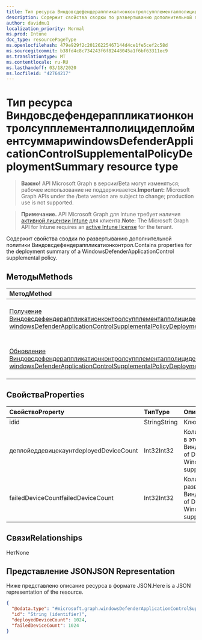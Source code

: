 ```yaml
---
title: Тип ресурса Виндовсдефендераппликатионконтролсупплементалполицидеплойментсуммари
description: Содержит свойства сводки по развертыванию дополнительной политики Виндовсдефендераппликатионконтрол.
author: davidmu1
localization_priority: Normal
ms.prod: Intune
doc_type: resourcePageType
ms.openlocfilehash: 479e929f2c20126225467144d4ce1fe5cef2c58d
ms.sourcegitcommit: b38fd4c8c734243f6f82448045a1f6bf63311ec9
ms.translationtype: MT
ms.contentlocale: ru-RU
ms.lasthandoff: 03/18/2020
ms.locfileid: "42764217"
---
```

# <a name="windowsdefenderapplicationcontrolsupplementalpolicydeploymentsummary-resource-type"></a><span data-ttu-id="dff54-103">Тип ресурса Виндовсдефендераппликатионконтролсупплементалполицидеплойментсуммари</span><span class="sxs-lookup"><span data-stu-id="dff54-103">windowsDefenderApplicationControlSupplementalPolicyDeploymentSummary resource type</span></span>

> <span data-ttu-id="dff54-104">**Важно!** API Microsoft Graph в версии/Beta могут изменяться; рабочее использование не поддерживается.</span><span class="sxs-lookup"><span data-stu-id="dff54-104">**Important:** Microsoft Graph APIs under the /beta version are subject to change; production use is not supported.</span></span>

> <span data-ttu-id="dff54-105">**Примечание.** API Microsoft Graph для Intune требует наличия [активной лицензии Intune](https://go.microsoft.com/fwlink/?linkid=839381) для клиента.</span><span class="sxs-lookup"><span data-stu-id="dff54-105">**Note:** The Microsoft Graph API for Intune requires an [active Intune license](https://go.microsoft.com/fwlink/?linkid=839381) for the tenant.</span></span>

<span data-ttu-id="dff54-106">Содержит свойства сводки по развертыванию дополнительной политики Виндовсдефендераппликатионконтрол.</span><span class="sxs-lookup"><span data-stu-id="dff54-106">Contains properties for the deployment summary of a WindowsDefenderApplicationControl supplemental policy.</span></span>

## <a name="methods"></a><span data-ttu-id="dff54-107">Методы</span><span class="sxs-lookup"><span data-stu-id="dff54-107">Methods</span></span>
|<span data-ttu-id="dff54-108">Метод</span><span class="sxs-lookup"><span data-stu-id="dff54-108">Method</span></span>|<span data-ttu-id="dff54-109">Возвращаемый тип</span><span class="sxs-lookup"><span data-stu-id="dff54-109">Return Type</span></span>|<span data-ttu-id="dff54-110">Описание</span><span class="sxs-lookup"><span data-stu-id="dff54-110">Description</span></span>|
|:---|:---|:---|
|[<span data-ttu-id="dff54-111">Получение Виндовсдефендераппликатионконтролсупплементалполицидеплойментсуммари</span><span class="sxs-lookup"><span data-stu-id="dff54-111">Get windowsDefenderApplicationControlSupplementalPolicyDeploymentSummary</span></span>](../api/intune-unlock-windowsdefenderapplicationcontrolsupplementalpolicydeploymentsummary-get.md)|[<span data-ttu-id="dff54-112">windowsDefenderApplicationControlSupplementalPolicyDeploymentSummary</span><span class="sxs-lookup"><span data-stu-id="dff54-112">windowsDefenderApplicationControlSupplementalPolicyDeploymentSummary</span></span>](../resources/intune-unlock-windowsdefenderapplicationcontrolsupplementalpolicydeploymentsummary.md)|<span data-ttu-id="dff54-113">Чтение свойств и связей объекта [виндовсдефендераппликатионконтролсупплементалполицидеплойментсуммари](../resources/intune-unlock-windowsdefenderapplicationcontrolsupplementalpolicydeploymentsummary.md) .</span><span class="sxs-lookup"><span data-stu-id="dff54-113">Read properties and relationships of the [windowsDefenderApplicationControlSupplementalPolicyDeploymentSummary](../resources/intune-unlock-windowsdefenderapplicationcontrolsupplementalpolicydeploymentsummary.md) object.</span></span>|
|[<span data-ttu-id="dff54-114">Обновление Виндовсдефендераппликатионконтролсупплементалполицидеплойментсуммари</span><span class="sxs-lookup"><span data-stu-id="dff54-114">Update windowsDefenderApplicationControlSupplementalPolicyDeploymentSummary</span></span>](../api/intune-unlock-windowsdefenderapplicationcontrolsupplementalpolicydeploymentsummary-update.md)|[<span data-ttu-id="dff54-115">windowsDefenderApplicationControlSupplementalPolicyDeploymentSummary</span><span class="sxs-lookup"><span data-stu-id="dff54-115">windowsDefenderApplicationControlSupplementalPolicyDeploymentSummary</span></span>](../resources/intune-unlock-windowsdefenderapplicationcontrolsupplementalpolicydeploymentsummary.md)|<span data-ttu-id="dff54-116">Обновление свойств объекта [виндовсдефендераппликатионконтролсупплементалполицидеплойментсуммари](../resources/intune-unlock-windowsdefenderapplicationcontrolsupplementalpolicydeploymentsummary.md) .</span><span class="sxs-lookup"><span data-stu-id="dff54-116">Update the properties of a [windowsDefenderApplicationControlSupplementalPolicyDeploymentSummary](../resources/intune-unlock-windowsdefenderapplicationcontrolsupplementalpolicydeploymentsummary.md) object.</span></span>|

## <a name="properties"></a><span data-ttu-id="dff54-117">Свойства</span><span class="sxs-lookup"><span data-stu-id="dff54-117">Properties</span></span>
|<span data-ttu-id="dff54-118">Свойство</span><span class="sxs-lookup"><span data-stu-id="dff54-118">Property</span></span>|<span data-ttu-id="dff54-119">Тип</span><span class="sxs-lookup"><span data-stu-id="dff54-119">Type</span></span>|<span data-ttu-id="dff54-120">Описание</span><span class="sxs-lookup"><span data-stu-id="dff54-120">Description</span></span>|
|:---|:---|:---|
|<span data-ttu-id="dff54-121">id</span><span class="sxs-lookup"><span data-stu-id="dff54-121">id</span></span>|<span data-ttu-id="dff54-122">String</span><span class="sxs-lookup"><span data-stu-id="dff54-122">String</span></span>|<span data-ttu-id="dff54-123">Ключ объекта.</span><span class="sxs-lookup"><span data-stu-id="dff54-123">Key of the entity.</span></span>|
|<span data-ttu-id="dff54-124">деплойеддевицекаунт</span><span class="sxs-lookup"><span data-stu-id="dff54-124">deployedDeviceCount</span></span>|<span data-ttu-id="dff54-125">Int32</span><span class="sxs-lookup"><span data-stu-id="dff54-125">Int32</span></span>|<span data-ttu-id="dff54-126">Количество устройств, успешно развернутых в этой дополнительной политике Виндовсдефендераппликатионконтрол.</span><span class="sxs-lookup"><span data-stu-id="dff54-126">Number of Devices that have successfully deployed this WindowsDefenderApplicationControl supplemental policy.</span></span>|
|<span data-ttu-id="dff54-127">failedDeviceCount</span><span class="sxs-lookup"><span data-stu-id="dff54-127">failedDeviceCount</span></span>|<span data-ttu-id="dff54-128">Int32</span><span class="sxs-lookup"><span data-stu-id="dff54-128">Int32</span></span>|<span data-ttu-id="dff54-129">Количество устройств, которые не удалось развернуть эту дополнительную политику Виндовсдефендераппликатионконтрол.</span><span class="sxs-lookup"><span data-stu-id="dff54-129">Number of Devices that have failed to deploy this WindowsDefenderApplicationControl supplemental policy.</span></span>|

## <a name="relationships"></a><span data-ttu-id="dff54-130">Связи</span><span class="sxs-lookup"><span data-stu-id="dff54-130">Relationships</span></span>
<span data-ttu-id="dff54-131">Нет</span><span class="sxs-lookup"><span data-stu-id="dff54-131">None</span></span>

## <a name="json-representation"></a><span data-ttu-id="dff54-132">Представление JSON</span><span class="sxs-lookup"><span data-stu-id="dff54-132">JSON Representation</span></span>
<span data-ttu-id="dff54-133">Ниже представлено описание ресурса в формате JSON.</span><span class="sxs-lookup"><span data-stu-id="dff54-133">Here is a JSON representation of the resource.</span></span>
<!-- {
  "blockType": "resource",
  "keyProperty": "id",
  "@odata.type": "microsoft.graph.windowsDefenderApplicationControlSupplementalPolicyDeploymentSummary"
}
-->
``` json
{
  "@odata.type": "#microsoft.graph.windowsDefenderApplicationControlSupplementalPolicyDeploymentSummary",
  "id": "String (identifier)",
  "deployedDeviceCount": 1024,
  "failedDeviceCount": 1024
}
```



